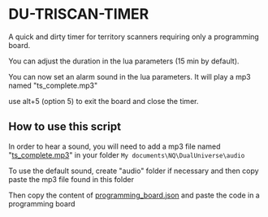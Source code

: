 # DU-TRISCAN-TIMER

A quick and dirty timer for territory scanners requiring only a programming board.

You can adjust the duration in the lua parameters (15 min by default).

You can now set an alarm sound in the lua parameters. It will play a mp3 named "ts_complete.mp3"

use alt+5 (option 5)  to exit the board and close the timer.

## How to use this script

In order to hear a sound, you will need to add a mp3 file named "[ts_complete.mp3](ts_complete.mp3)" in your folder `My documents\NQ\DualUniverse\audio`

To use the default sound, create "audio" folder if necessary and then copy paste the mp3 file found in this folder 

Then copy the content of [programming_board.json](programming_board.json) and paste the code in a programming board
